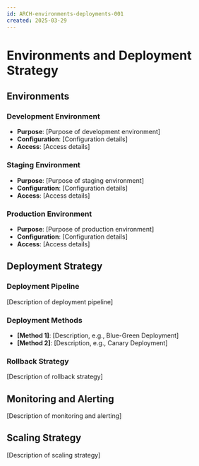 ```yaml
---
id: ARCH-environments-deployments-001
created: 2025-03-29
---
```


# Environments and Deployment Strategy <!-- SPEC-001 -->

## Environments <!-- SPEC-002 -->

### Development Environment
- **Purpose**: [Purpose of development environment]
- **Configuration**: [Configuration details]
- **Access**: [Access details]

### Staging Environment
- **Purpose**: [Purpose of staging environment]
- **Configuration**: [Configuration details]
- **Access**: [Access details]

### Production Environment
- **Purpose**: [Purpose of production environment]
- **Configuration**: [Configuration details]
- **Access**: [Access details]

## Deployment Strategy <!-- SPEC-003 -->

### Deployment Pipeline
[Description of deployment pipeline]

### Deployment Methods
- **[Method 1]**: [Description, e.g., Blue-Green Deployment]
- **[Method 2]**: [Description, e.g., Canary Deployment]

### Rollback Strategy
[Description of rollback strategy]

## Monitoring and Alerting <!-- SPEC-004 -->
[Description of monitoring and alerting]

## Scaling Strategy <!-- SPEC-005 -->
[Description of scaling strategy]